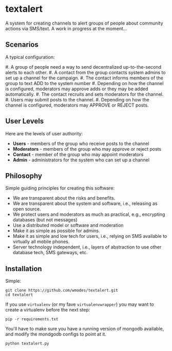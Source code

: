 textalert
=========
A system for creating channels to alert groups of people about community actions via SMS/text. A work in progress at the moment...

Scenarios
---------
A typical configuration:

#. A group of people need a way to send decentralized up-to-the-second alerts to each other. 
#. A contact from the group contacts system admins to set up a channel for the campaign.
#. The contact informs members of the group to text ADD <CHANNELNAME> to the system number
#. Depending on how the channel is configured, moderators may approve adds or they may be added automatically.
#. The contact recruits and sets moderators for the channel.
#. Users may submit posts to the channel.
#. Depending on how the channel is configured, moderators may APPROVE or REJECT posts.

User Levels
-----------
Here are the levels of user authority:

* **Users** - members of the group who receive posts to the channel
* **Moderators** - members of the group who may approve or reject posts
* **Contact** - member of the group who may appoint moderators
* **Admin** - administrators for the system who can set up a channel

Philosophy
----------
Simple guiding principles for creating this software:
* We are transparent about the risks and benefits.
* We are transparent about the system and software, i.e., releasing as open source.
* We protect users and moderators as much as practical, e.g., encrypting databases (but not messages)
* Use a distributed model or software and moderation
* Make it as simple as possible for admins.
* Make it as simple and low tech for users, i.e., relying on SMS available to virtually all mobile phones.
* Server technology independent, i.e., layers of abstraction to use other database tech, SMS gateways, etc.

Installation
------------
Simple:

```
git clone https://github.com/wmodes/textalert.git
cd textalert
```

If you use ``virtualenv`` (or my fave `virtualenvwrapper`) you may want to create a virtualenv before the next step:

```
pip -r requirements.txt
```

You'll have to make sure you have a running version of mongodb available, and modify the mondgodb configs to point at it.

```
python textalert.py
```